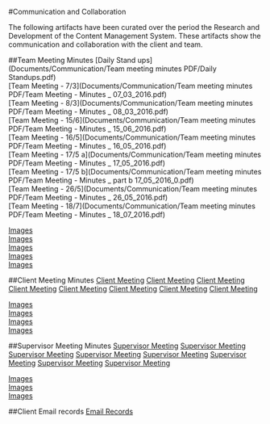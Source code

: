 #Communication and Collaboration

The following artifacts have been curated over the period the Research and
Development of the Content Management System. These artifacts show the communication
and collaboration with the client and team.

##Team Meeting Minutes
[Daily Stand ups](Documents/Communication/Team meeting minutes PDF/Daily Standups.pdf)  
[Team Meeting - 7/3](Documents/Communication/Team meeting minutes PDF/Team Meeting - Minutes _ 07_03_2016.pdf)  
[Team Meeting - 8/3](Documents/Communication/Team meeting minutes PDF/Team Meeting - Minutes _ 08_03_2016.pdf)  
[Team Meeting - 15/6](Documents/Communication/Team meeting minutes PDF/Team Meeting - Minutes _ 15_06_2016.pdf)  
[Team Meeting - 16/5](Documents/Communication/Team meeting minutes PDF/Team Meeting - Minutes _ 16_05_2016.pdf)  
[Team Meeting - 17/5 a](Documents/Communication/Team meeting minutes PDF/Team Meeting - Minutes _ 17_05_2016.pdf)  
[Team Meeting - 17/5 b](Documents/Communication/Team meeting minutes PDF/Team Meeting - Minutes _ part b 17_05_2016_0.pdf)  
[Team Meeting - 26/5](Documents/Communication/Team meeting minutes PDF/Team Meeting - Minutes _ 26_05_2016.pdf)  
[Team Meeting - 18/7](Documents/Communication/Team meeting minutes PDF/Team Meeting - Minutes _ 18_07_2016.pdf)  

[Images](#)  
[Images](#)  
[Images](#)  
[Images](#)  
[Images](#)  

##Client Meeting Minutes
[Client Meeting](#)
[Client Meeting](#)
[Client Meeting](#)
[Client Meeting](#)
[Client Meeting](#)
[Client Meeting](#)
[Client Meeting](#)
[Client Meeting](#)

[Images](#)  
[Images](#)  
[Images](#)  
[Images](#)  

##Supervisor Meeting Minutes
[Supervisor Meeting](#)
[Supervisor Meeting](#)
[Supervisor Meeting](#)
[Supervisor Meeting](#)
[Supervisor Meeting](#)
[Supervisor Meeting](#)
[Supervisor Meeting](#)
[Supervisor Meeting](#)

[Images](#)  
[Images](#)  
[Images](#)  

##Client Email records
[Email Records](#)
